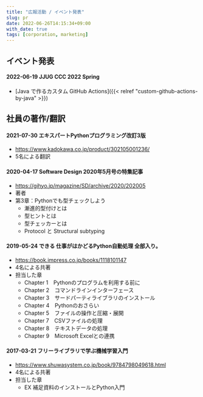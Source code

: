 ```yaml
---
title: "広報活動 / イベント発表"
slug: pr
date: 2022-06-26T14:15:34+09:00
with_date: true
tags: [corporation, marketing]
---
```


## イベント発表

#### 2022-06-19 JJUG CCC 2022 Spring

* [Java で作るカスタム GitHub Actions]({{< relref "custom-github-actions-by-java" >}})

## 社員の著作/翻訳

#### 2021-07-30 エキスパートPythonプログラミング改訂3版

* https://www.kadokawa.co.jp/product/302105001236/
* 5名による翻訳

#### 2020-04-17 Software Design 2020年5月号の特集記事

* https://gihyo.jp/magazine/SD/archive/2020/202005
* 著者
* 第3章：Pythonでも型チェックしよう
  * 漸進的型付けとは
  * 型ヒントとは
  * 型チェッカーとは
  * Protocol と Structural subtyping

#### 2019-05-24 できる 仕事がはかどるPython自動処理 全部入り。

* https://book.impress.co.jp/books/1118101147
* 4名による共著
* 担当した章
  * Chapter 1　Pythonのプログラムを利用する前に
  * Chapter 2　コマンドラインインターフェース
  * Chapter 3　サードパーティライブラリのインストール
  * Chapter 4　Pythonのおさらい
  * Chapter 5　ファイルの操作と圧縮・展開
  * Chapter 7　CSVファイルの処理
  * Chapter 8　テキストデータの処理
  * Chapter 9　Microsoft Excelとの連携

#### 2017-03-21 フリーライブラリで学ぶ機械学習入門

* https://www.shuwasystem.co.jp/book/9784798049618.html
* 4名による共著
* 担当した章
  * EX 補足資料のインストールとPython入門
